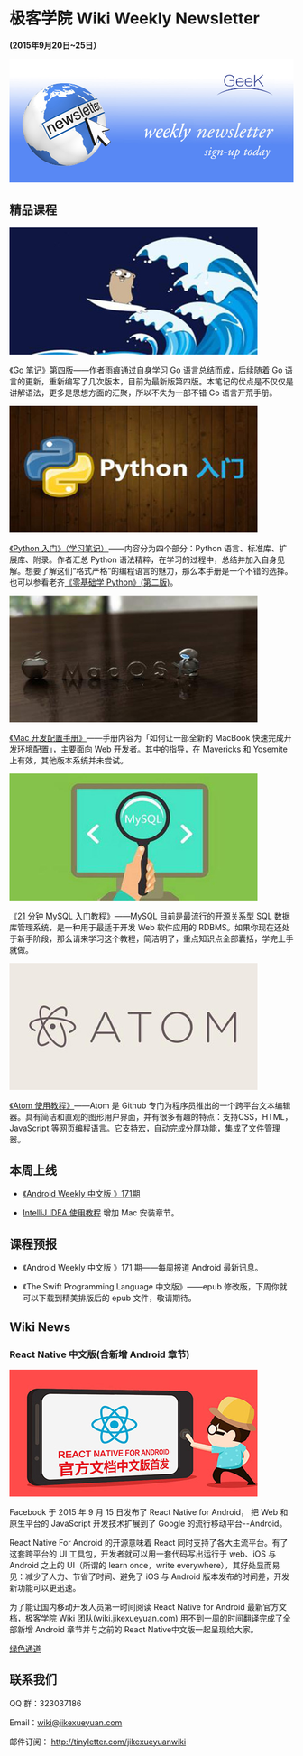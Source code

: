 # 极客学院 Wiki Weekly Newsletter  
 
**(2015年9月20日~25日）**

![newsletterlogo](images/newsletter-banner.jpg) 

## 精品课程

![](images/go1.jpg)

[《Go 笔记》第四版](http://wiki.jikexueyuan.com/project/the-go-study-notes-fourth-edition/)——作者雨痕通过自身学习 Go 语言总结而成，后续随着 Go 语言的更新，重新编写了几次版本，目前为最新版第四版。本笔记的优点是不仅仅是讲解语法，更多是思想方面的汇聚，所以不失为一部不错 Go 语言开荒手册。

![](images/python1.jpg)

[《Python 入门》（学习笔记）](http://wiki.jikexueyuan.com/project/the-python-study-notes-second-edition/)——内容分为四个部分：Python 语言、标准库、扩展库、附录。作者汇总 Python 语法精粹，在学习的过程中，总结并加入自身见解。想要了解这们“格式严格”的编程语言的魅力，那么本手册是一个不错的选择。也可以参看老齐[《零基础学 Python》(第二版)](http://wiki.jikexueyuan.com/project/start-learning-python/)。

![](images/mac.jpg)

[《Mac 开发配置手册》](http://wiki.jikexueyuan.com/project/mac-dev-setup/)——手册内容为「如何让一部全新的 MacBook 快速完成开发环境配置」，主要面向 Web 开发者。其中的指导，在 Mavericks 和 Yosemite 上有效，其他版本系统并未尝试。

![](images/mysql1.jpg)

[《21 分钟 MySQL 入门教程》](http://wiki.jikexueyuan.com/project/mysql-21-minutes/)——MySQL 目前是最流行的开源关系型 SQL 数据库管理系统，是一种用于最适于开发 Web 软件应用的 RDBMS。如果你现在还处于新手阶段，那么请来学习这个教程，简洁明了，重点知识点全部囊括，学完上手就做。

![](images/atom.jpg)

[《Atom 使用教程》](http://wiki.jikexueyuan.com/project/atom/)——Atom 是 Github 专门为程序员推出的一个跨平台文本编辑器。具有简洁和直观的图形用户界面，并有很多有趣的特点：支持CSS，HTML，JavaScript 等网页编程语言。它支持宏，自动完成分屏功能，集成了文件管理器。

## 本周上线

- [《Android Weekly 中文版 》171期](http://wiki.jikexueyuan.com/project/android-weekly/issue-171/index.html)

- [IntelliJ IDEA 使用教程](http://wiki.jikexueyuan.com/project/IntelliJ-IDEA-Tutorial/mac-install.html) 增加 Mac 安装章节。

## 课程预报

- 《Android Weekly 中文版 》171 期——每周报道 Android 最新讯息。

- 《The Swift Programming Language 中文版》——epub 修改版，下周你就可以下载到精美排版后的 epub 文件，敬请期待。

## Wiki News

### React Native 中文版(含新增 Android 章节)

![](images/react-native1.jpg)

Facebook 于 2015 年 9 月 15 日发布了 React Native for Android， 把 Web 和原生平台的 JavaScript 开发技术扩展到了 Google 的流行移动平台--Android。

React Native For Android 的开源意味着 React 同时支持了各大主流平台。有了这套跨平台的 UI 工具包，开发者就可以用一套代码写出运行于 web、iOS 与 Android 之上的 UI（所谓的 learn once，write everywhere），其好处显而易见：减少了人力、节省了时间、避免了 iOS 与 Android 版本发布的时间差，开发新功能可以更迅速。

为了能让国内移动开发人员第一时间阅读 React Native for Android 最新官方文档，极客学院 Wiki 团队(wiki.jikexueyuan.com) 用不到一周的时间翻译完成了全部新增 Android 章节并与之前的 React Native中文版一起呈现给大家。

[绿色通道](http://wiki.jikexueyuan.com/project/react-native/)

## 联系我们

QQ 群：323037186

Email：wiki@jikexueyuan.com

邮件订阅： <http://tinyletter.com/jikexueyuanwiki>
